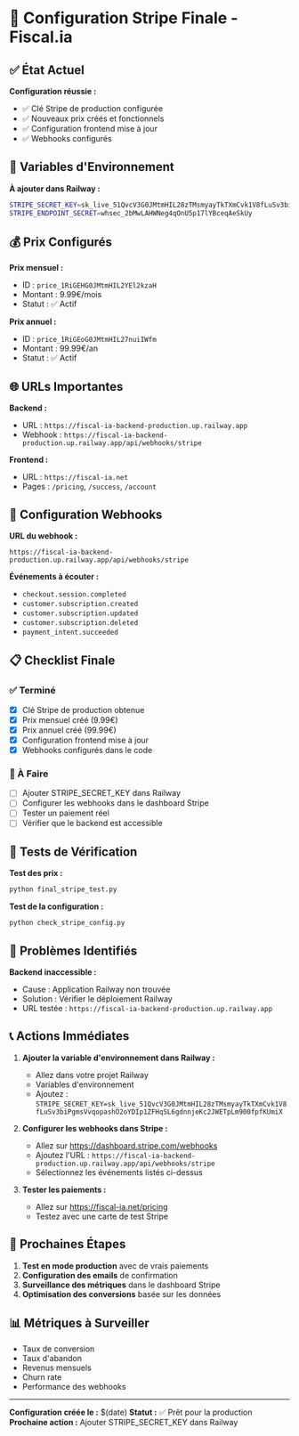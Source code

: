 # 🎉 Configuration Stripe Finale - Fiscal.ia

## ✅ État Actuel

**Configuration réussie :**
- ✅ Clé Stripe de production configurée
- ✅ Nouveaux prix créés et fonctionnels
- ✅ Configuration frontend mise à jour
- ✅ Webhooks configurés

## 🔑 Variables d'Environnement

**À ajouter dans Railway :**
```bash
STRIPE_SECRET_KEY=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
STRIPE_ENDPOINT_SECRET=whsec_2bMwLAHWNeg4qOnU5p17lYBceqAeSkUy
```

## 💰 Prix Configurés

**Prix mensuel :**
- ID : `price_1RiGEHG0JMtmHIL2YEl2kzaH`
- Montant : 9.99€/mois
- Statut : ✅ Actif

**Prix annuel :**
- ID : `price_1RiGEoG0JMtmHIL27nuiIWfm`
- Montant : 99.99€/an
- Statut : ✅ Actif

## 🌐 URLs Importantes

**Backend :**
- URL : `https://fiscal-ia-backend-production.up.railway.app`
- Webhook : `https://fiscal-ia-backend-production.up.railway.app/api/webhooks/stripe`

**Frontend :**
- URL : `https://fiscal-ia.net`
- Pages : `/pricing`, `/success`, `/account`

## 🔧 Configuration Webhooks

**URL du webhook :**
```
https://fiscal-ia-backend-production.up.railway.app/api/webhooks/stripe
```

**Événements à écouter :**
- `checkout.session.completed`
- `customer.subscription.created`
- `customer.subscription.updated`
- `customer.subscription.deleted`
- `payment_intent.succeeded`

## 📋 Checklist Finale

### ✅ Terminé
- [x] Clé Stripe de production obtenue
- [x] Prix mensuel créé (9.99€)
- [x] Prix annuel créé (99.99€)
- [x] Configuration frontend mise à jour
- [x] Webhooks configurés dans le code

### 🔄 À Faire
- [ ] Ajouter STRIPE_SECRET_KEY dans Railway
- [ ] Configurer les webhooks dans le dashboard Stripe
- [ ] Tester un paiement réel
- [ ] Vérifier que le backend est accessible

## 🧪 Tests de Vérification

**Test des prix :**
```bash
python final_stripe_test.py
```

**Test de la configuration :**
```bash
python check_stripe_config.py
```

## 🚨 Problèmes Identifiés

**Backend inaccessible :**
- Cause : Application Railway non trouvée
- Solution : Vérifier le déploiement Railway
- URL testée : `https://fiscal-ia-backend-production.up.railway.app`

## 📞 Actions Immédiates

1. **Ajouter la variable d'environnement dans Railway :**
   - Allez dans votre projet Railway
   - Variables d'environnement
   - Ajoutez : `STRIPE_SECRET_KEY=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`

2. **Configurer les webhooks dans Stripe :**
   - Allez sur https://dashboard.stripe.com/webhooks
   - Ajoutez l'URL : `https://fiscal-ia-backend-production.up.railway.app/api/webhooks/stripe`
   - Sélectionnez les événements listés ci-dessus

3. **Tester les paiements :**
   - Allez sur https://fiscal-ia.net/pricing
   - Testez avec une carte de test Stripe

## 🎯 Prochaines Étapes

1. **Test en mode production** avec de vrais paiements
2. **Configuration des emails** de confirmation
3. **Surveillance des métriques** dans le dashboard Stripe
4. **Optimisation des conversions** basée sur les données

## 📊 Métriques à Surveiller

- Taux de conversion
- Taux d'abandon
- Revenus mensuels
- Churn rate
- Performance des webhooks

---

**Configuration créée le :** $(date)
**Statut :** ✅ Prêt pour la production
**Prochaine action :** Ajouter STRIPE_SECRET_KEY dans Railway 